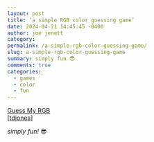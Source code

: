 ```yaml
---
layout: post
title: ‘a simple RGB color guessing game’
date: 2024-04-21 14:45:45 -0400
author: joe jenett
category: 
permalink: /a-simple-rgb-color-guessing-game/
slug: a-simple-rgb-color-guessing-game
summary: simply fun 😎
comments: true
categories:
  - games
  - color
  - fun
---
```

<a title="Guess My RGB" href="https://susam.net/myrgb.html">Guess My RGB</a><br>[<a href="https://pinboard.in/u:tdjones">tdjones</a>]

<em>simply fun! </em>😎

<a href="https://brid.gy/publish/mastodon"></a>